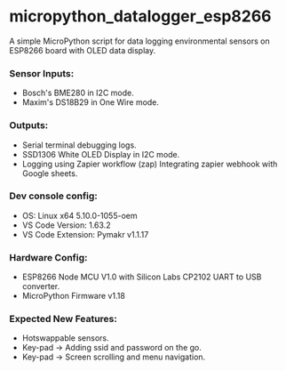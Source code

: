 # micropython_datalogger_esp8266

A simple MicroPython script for data logging environmental sensors on ESP8266 board with OLED data display.

### Sensor Inputs:
- Bosch's BME280 in I2C mode.
- Maxim's DS18B29 in One Wire mode.

### Outputs:
- Serial terminal debugging logs.
- SSD1306 White OLED Display in I2C mode.
- Logging using Zapier workflow (zap) Integrating zapier webhook with Google sheets.

### Dev console config:
- OS: Linux x64 5.10.0-1055-oem
- VS Code Version: 1.63.2
- VS Code Extension: Pymakr v1.1.17

### Hardware Config:
- ESP8266 Node MCU V1.0 with Silicon Labs CP2102 UART to USB converter.
- MicroPython Firmware v1.18

### Expected New Features:
- Hotswappable sensors.
- Key-pad -> Adding ssid and password on the go.
- Key-pad -> Screen scrolling and menu navigation.
